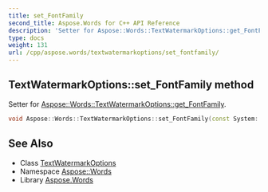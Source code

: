 ```yaml
---
title: set_FontFamily
second_title: Aspose.Words for C++ API Reference
description: 'Setter for Aspose::Words::TextWatermarkOptions::get_FontFamily.'
type: docs
weight: 131
url: /cpp/aspose.words/textwatermarkoptions/set_fontfamily/
---
```

## TextWatermarkOptions::set_FontFamily method


Setter for [Aspose::Words::TextWatermarkOptions::get_FontFamily](../get_fontfamily/).

```cpp
void Aspose::Words::TextWatermarkOptions::set_FontFamily(const System::String &value)
```

## See Also

* Class [TextWatermarkOptions](../)
* Namespace [Aspose::Words](../../)
* Library [Aspose.Words](../../../)
